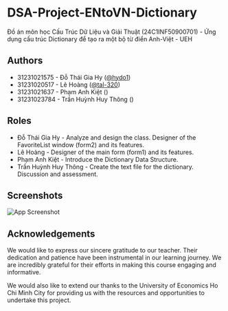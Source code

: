 # DSA-Project-ENtoVN-Dictionary
Đồ án môn học Cấu Trúc Dữ Liệu và Giải Thuật (24C1INF50900701) - Ứng dụng cấu trúc Dictionary để tạo ra một bộ từ điển Anh-Việt - UEH

## Authors

- 31231021575 - Đỗ Thái Gia Hy ([@hydo1](https://github.com/hydo1))
- 31231020517 - Lê Hoàng ([@tal-320](https://github.com/tal-320))
- 31231021637 - Phạm Anh Kiệt ()
- 31231023784 - Trần Huỳnh Huy Thông ()

## Roles
- Đỗ Thái Gia Hy - Analyze and design the class. Designer of the FavoriteList window (form2) and its features.
- Lê Hoàng - Designer of the main form (form1) and its features.
- Phạm Anh Kiệt - Introduce the Dictionary Data Structure.
- Trần Huỳnh Huy Thông - Create the text file for the dictionary. Discussion and assessment.

## Screenshots

![App Screenshot](https://via.placeholder.com/468x300?text=App+Screenshot+Here)

## Acknowledgements

We would like to express our sincere gratitude to our teacher. Their dedication and patience have been instrumental in our learning journey. We are incredibly grateful for their efforts in making this course engaging and informative.

We would also like to extend our thanks to the University of Economics Ho Chi Minh City for providing us with the resources and opportunities to undertake this project. 

